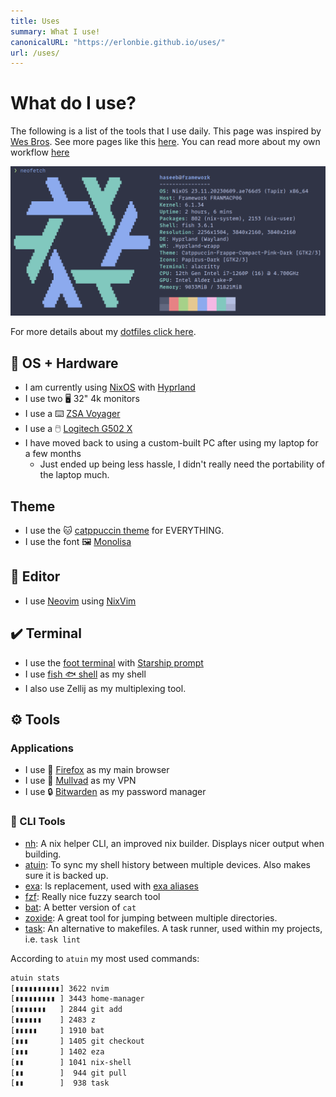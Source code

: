 ```yaml
---
title: Uses
summary: What I use!
canonicalURL: "https://erlonbie.github.io/uses/"
url: /uses/
---
```


# What do I use?

The following is a list of the tools that I use daily. This page
was inspired by [Wes Bros](https://wesbos.com/uses). See more pages like this [here](https://uses.tech).
You can read more about my own workflow [here](/series/setup-your-development-workflow/)

![Neofetch](images/neofetch.png)

For more details about my [dotfiles click here](https://gitlab.com/hmajid2301/dotfiles).

## 🐧 OS + Hardware

- I am currently using [NixOS](https://nixos.org/) with [Hyprland](https://hyprland.org/)
- I use two 🖥️ 32" 4k monitors
- I use a ⌨️ [ZSA Voyager](https://www.zsa.io/voyager)
- I use a 🖱️ [Logitech G502 X](https://www.logitechg.com/en-gb/products/gaming-mice/g502-x-wireless-lightforce.910-006190.html)
- I have moved back to using a custom-built PC after using my laptop for a few months
  - Just ended up being less hassle, I didn't really need the portability of the laptop much.

## Theme

- I use the 🐱 [catppuccin theme](https://github.com/catppuccin) for EVERYTHING.
- I use the font 🖼️ [Monolisa](https://monolisa.dev/)

## 📑 Editor

- I use [Neovim](https://github.com/hmajid2301/dotfiles/home-manager/editors/neovim) using [NixVim](https://github.com/nix-community/nixvim)

## ✔️ Terminal

- I use the [foot terminal](https://github.com/DanteAlighierin/foot) with [Starship prompt](https://starship.rs/)
- I use [fish 🐟 shell](https://fishshell.com/) as my shell
- I also use Zellij as my multiplexing tool.

## ⚙️ Tools

### Applications

- I use 🦊 [Firefox](https://www.mozilla.org/en-US/exp/firefox/new/) as my main browser
- I use 🦆 [Mullvad](https://mullvad.net/) as my VPN
- I use 🔒 [Bitwarden](https://bitwarden.com/) as my password manager

### 🧰 CLI Tools


- [nh](https://github.com/viperML/nh): A nix helper CLI, an improved nix builder. Displays nicer output when building.
- [atuin](https://github.com/atuinsh/atuin/): To sync my shell history between multiple devices. Also makes sure it is backed up.
- [exa](https://github.com/ogham/exa): ls replacement, used with [exa aliases](https://github.com/gazorby/fish-exa)
- [fzf](https://github.com/junegunn/fzf): Really nice fuzzy search tool
- [bat](https://github.com/sharkdp/bat): A better version of `cat`
- [zoxide](https://github.com/ajeetdsouza/zoxide): A great tool for jumping between multiple directories.
- [task](https://taskfile.dev/): An alternative to makefiles. A task runner, used within my projects, i.e. `task lint`

According to `atuin` my most used commands:

```bash
atuin stats
[▮▮▮▮▮▮▮▮▮▮] 3622 nvim
[▮▮▮▮▮▮▮▮▮ ] 3443 home-manager
[▮▮▮▮▮▮▮   ] 2844 git add
[▮▮▮▮▮▮    ] 2483 z
[▮▮▮▮▮     ] 1910 bat
[▮▮▮       ] 1405 git checkout
[▮▮▮       ] 1402 eza
[▮▮        ] 1041 nix-shell
[▮▮        ]  944 git pull
[▮▮        ]  938 task
```
